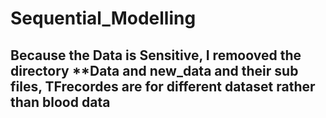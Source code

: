 # Sequential_Modelling

## Because the Data is Sensitive, I remooved the directory **Data and new_data and their sub files, TFrecordes are for different dataset rather than blood data
